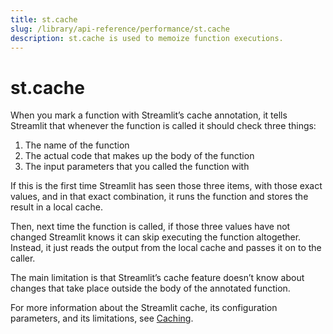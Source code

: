 ```yaml
---
title: st.cache
slug: /library/api-reference/performance/st.cache
description: st.cache is used to memoize function executions.
---
```


# st.cache

When you mark a function with Streamlit’s cache annotation, it tells Streamlit
that whenever the function is called it should check three things:

1. The name of the function
2. The actual code that makes up the body of the function
3. The input parameters that you called the function with

If this is the first time Streamlit has seen those three items, with those exact
values, and in that exact combination, it runs the function and stores the
result in a local cache.

Then, next time the function is called, if those three values have not changed
Streamlit knows it can skip executing the function altogether. Instead, it just
reads the output from the local cache and passes it on to the caller.

The main limitation is that Streamlit’s cache feature doesn’t know about
changes that take place outside the body of the annotated function.

For more information about the Streamlit cache, its configuration parameters,
and its limitations, see [Caching](/library/advanced-features/caching).

<Autofunction function="streamlit.cache" deprecated={true} deprecatedText="<code>st.cache</code> was deprecated in version 1.18.0. Use <a href='/library/api-reference/performance/st.cache_data'><code>st.cache_data</code></a> or <a href='/library/api-reference/performance/st.cache_resource'><code>st.cache_resource</code></a> instead. Learn more in <a href='/library/advanced-features/caching'>Caching in Streamlit apps</a>."/>

